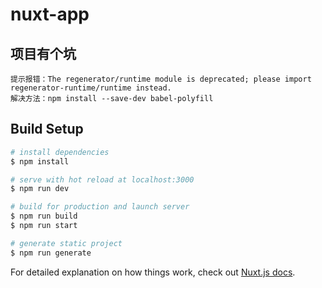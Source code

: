 # nuxt-app

## 项目有个坑
```
提示报错：The regenerator/runtime module is deprecated; please import regenerator-runtime/runtime instead.
解决方法：npm install --save-dev babel-polyfill
```

## Build Setup

```bash
# install dependencies
$ npm install

# serve with hot reload at localhost:3000
$ npm run dev

# build for production and launch server
$ npm run build
$ npm run start

# generate static project
$ npm run generate
```

For detailed explanation on how things work, check out [Nuxt.js docs](https://nuxtjs.org).
